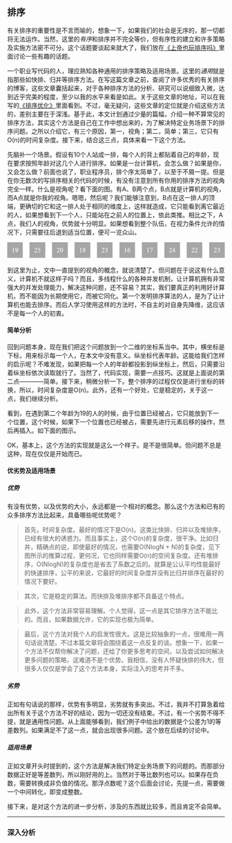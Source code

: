 ## 排序
有关排序的重要性是不言而喻的，想象一下，如果我们的社会是无序的，那一切都将无法运作。当然，这里的*有序*和排序并不完全等价，但有序性的建立和许多策略及实施方法密不可分。这个话题要谈起来就大了，我们放在[《上帝也玩排序吗》](https://github.com/WalkingNL/C-CPP/blob/master/%E4%B8%8A%E5%B8%9D%E4%B9%9F%E7%8E%A9%E6%8E%92%E5%BA%8F%E5%90%97.md)里面讨论一些有趣的话题。

一个职业写代码的人，理应熟知各种通用的排序策略及适用场景。这里的*通用*就是指那些如快排、归并等排序方法。在写这篇文章之前，查阅了许多优秀的有关排序的博客，这些文章囊括起来，对于各种排序方法的分析、研究可以说细致入微，达到近乎完美的程度，至少以我的水平来看是如此。关于这些文章的地址，可以在我写的[《排序优化》](https://github.com/WalkingNL/C-CPP/blob/master/%E6%8E%92%E5%BA%8F%E4%BC%98%E5%8C%96.md)里面看到。不过，毫无疑问，这些文章的定位就是介绍这些方法的，差别主要在于深浅。基于此，本文计划通过少量的篇幅，介绍一种不算常见的排序方法，其实这个方法是自己在工作中想出来的，为了解决特定业务场景下的排序问题。之所以介绍它，有三个原因，第一，视角；第二，简单；第三，它只有O(n)的时间复杂度。接下来，结合这三点，具体来看一下这个方法。

先脑补一个场景。假设有10个人站成一排，每个人的背上都贴着自己的年龄，现在要求按照年龄对这几个人进行排序。如果是一台计算机，会怎么做？如果是你，又会怎么做？前面也说了，职业程序员，排个序太简单了，以至于不屑一提。但是在你无数次的写排序相关的代码的时候，有没有注意到所有你用的排序方法的视角完全一样。什么是视角呢？看下面的图。有A、B两个点，B点就是计算机的视角，而A点就是你我的视角。嗯嗯，然后呢？我们能够注意到，B点在这一排人的顶端，更确切的它和这一排人处于相同的维度上，这样就造成，它只能看到离它最近的人，如果想看到下一个人，只能站在之前人的位置上，依此类推。相比之下，A点，我们人的视角，优势就十分明显。如果想看到整个队伍，在视力条件允许的情况下，只需要往后退到适当位置，便可一览众山。

![](https://github.com/WalkingNL/Pics/blob/master/sort1.jpg)

到这里为止，文中一直提到的视角的概念，就说清楚了。但问题在于说这有什么意义，计算机不就这样子吗？而且，多线程什么的各种并发机制，让计算机拥有非常强大的并发处理能力，解决这种问题，还不容易？其实，我们要真正的利用好计算机，而不能因为长期使用它，而被它同化。第一个发明排序算法的人，是为了让计算机也能去排序。而后人学习使用这样的方法时，不自主的对自身先降维，这应该不是每一个人的初衷。

#### 简单分析
回到问题本身，现在我们把这个问题放到一个二维的坐标系当中。其中，横坐标是下标，用来标示每一个人，在本文中没有意义。纵坐标代表年龄。这能给我们怎样的启示呢？不难发现，如果把每一个人的年龄都投影到纵坐标上，然后，只需要沿着纵坐标依次读取就行了。当然了，代码实现，需要一点技巧。这就是上面说的第二点————简单。接下来，稍微分析一下。整个排序的过程仅仅是进行坐标的转换，所以，时间复杂度是O(n)。此外，还有一个好处，它是稳定的，关于这一点，我们继续分析。

看到，在遇到第二个年龄为19的人的时候，由于位置已经被占，它只能放到下一个位置，这个时候，如果下一个位置也已经被占，需要先进行元素后移的操作，然后再插入。如下面的图示。

OK，基本上，这个方法的实现就是这么一个样子。是不是很简单。但问题不总是这种，现在仅仅是开始而已。

#### 优劣势及适用场景
##### 优势
有没有优势，以及优势的大小，永远都是一个相对的概念。那么这个方法和已有的众多排序方法比起来，具备哪些呢优势呢？
> 首先，时间复杂度。最好的情况下是O(n)。这类比快排、归并以及堆排序，已经有很大的诱惑力。而且事实上，这个O(n)的复杂度，很干净。比如归并，精确点的说，即使最好的情况，也需要O(NlogN + N)的复杂度，见下图所示的推算过程，更何况，它也同样需要O(n)的空间复杂度。还有堆排序，O(NlogN)的复杂度也是省去了系数之后的。就算是公认平均性能最好的快速排序，公平的来说，它最好的时间复杂度并没有比归并排序在最好的情况下要好。

> 其次，它是稳定的算法。而快排及堆排序都不具备这个特点。

> 此外，这个方法非常容易理解。个人觉得，这一点是其它排序方法不能比的。而且，如果数据允许，它的实现也极为简单。

> 最后，这个方法对我个人的启发性很大。这是比较抽象的一点，很难用一两句话说清楚。不过本篇文章将会围绕着这一点反复的谈。想象一下，如果一个方法不仅帮你解决了问题，还给了你更多思考的空间，以及尝试如何解决更多问题的策略，这难道不是个优势。我相信，没有人怀疑快排的伟大，但很多人仅仅是学会了这个方法本身，实际注入的思考并不多。
##### 劣势
正如有句话说的那样，优势有多明显，劣势就有多突出。不过，我并不打算急着给出所有关于这个方法不好的结论，因为一切还没有结束。不过，有一个劣势不得不提，就是通用性问题。从上面能够看到，我们例子中给出的数据是个公差为1的等差数列。如果满足不了这一点，就会出现很多问题。这个放在后续的讨论中。

##### 适用场景
正如文章开头时提到的，这个方法是解决我们特定业务场景下的问题的。而那部分数据正好是等差数列，所以刚好用的上。当然对于等比数列也可以。如果存在负数，需要转换成非负值的情况。那浮点数呢？这个后面会讨论，先提一点，需要做一个中间转化，即变成整数。

接下来，是对这个方法的进一步分析，涉及的东西就比较多，而且肯定不会简单。

---
###  深入分析





